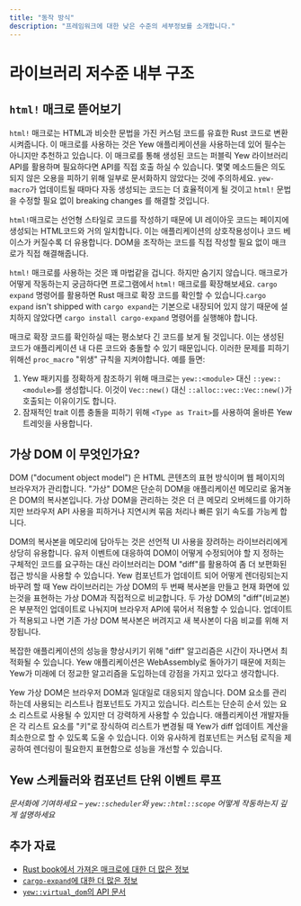 ```yaml
---
title: "동작 방식"
description: "프레임워크에 대한 낮은 수준의 세부정보를 소개합니다."
---
```


# 라이브러리 저수준 내부 구조

## `html!` 매크로 뜯어보기

`html!` 매크로는 HTML과 비슷한 문법을 가진 커스텀 코드를 유효한 Rust 코드로 변환시켜줍니다.
이 매크로를 사용하는 것은 Yew 애플리케이션을 사용하는데 있어 필수는 아니지만 추천하고 있습니다.
이 매크로를 통해 생성된 코드는 퍼블릭 Yew 라이브러리 API를 활용하며 필요하다면 API를 직접 호출 하실 수 있습니다.
몇몇 메소드들은 의도되지 않은 오용을 피하기 위해 일부로 문서화하지 않았다는 것에 주의하세요.
`yew-macro`가 업데이트될 때마다 자동 생성되는 코드는 더 효율적이게 될 것이고 `html!` 문법을 수정할 필요 없이
breaking changes 를 해결할 것입니다.


`html!`매크로는 선언형 스타일로 코드를 작성하기 때문에 UI 레이아웃 코드는 페이지에 생성되는 HTML코드와
거의 일치합니다. 이는 애플리케이션의 상호작용성이나 코드 베이스가 커질수록 더 유용합니다.
DOM을 조작하는 코드를 직접 작성할 필요 없이 매크로가 직접 해결해줍니다.

`html!` 매크로를 사용하는 것은 꽤 마법같을 겁니다. 하지만 숨기지 않습니다. 매크로가 어떻게 작동하는지 궁금하다면
프로그램에서 `html!` 매크로를 확장해보세요. `cargo expand` 명령어를 활용하면 Rust 매크로 확장 코드를 확인할 수 있습니다.`cargo expand` isn't shipped with
`cargo expand`는 기본으로 내장되어 있지 않기 때문에 설치하지 않았다면 `cargo install cargo-expand` 명령어를 실행해야 합니다.

매크로 확장 코드를 확인하실 때는 평소보다 긴 코드를 보게 될 것입니다.
이는 생성된 코드가 애플리케이션 내 다른 코드와 충돌할 수 있기 때문입니다.
이러한 문제를 피하기 위해선 `proc_macro` "위생" 규칙을 지켜야합니다. 예를 들면:

1. Yew 패키지를 정확하게 참조하기 위해 매크로는 `yew::<module>` 대신 `::yew::<module>`를 생성합니다.
이것이 `Vec::new()` 대신 `::alloc::vec::Vec::new()`가 호출되는 이유이기도 합니다.
2. 잠재적인 trait 이름 충돌을 피하기 위해 `<Type as Trait>`를 사용하여 올바른 Yew 트레잇을 사용합니다.

## 가상 DOM 이 무엇인가요?

DOM ("document object model") 은 HTML 콘텐츠의 표현 방식이며 웹 페이지의 브라우저가 관리합니다.
"가상" DOM은 단순히 DOM을 애플리케이션 메모리로 옮겨놓은 DOM의 복사본입니다.
가상 DOM을 관리하는 것은 더 큰 메모리 오버헤드를 야기하지만 브라우저 API 사용을 피하거나 지연시켜
묶음 처리나 빠른 읽기 속도를 가능케 합니다. 

DOM의 복사본을 메모리에 담아두는 것은 선언적 UI 사용을 장려하는 라이브러리에게 상당히 유용합니다.
유저 이벤트에 대응하여 DOM이 어떻게 수정되어야 할 지 정하는 구체적인 코드를 요구하는 대신
라이브러리는 DOM "diff"를 활용하여 좀 더 보편화된 접근 방식을 사용할 수 있습니다.
Yew 컴포넌트가 업데이트 되어 어떻게 렌더링되는지 바꾸려 할 때 Yew 라이브러리는 가상 DOM의 두 번째 복사본을 만들고
현재 화면에 있는것을 표현하는 가상 DOM과 직접적으로 비교합니다.
두 가상 DOM의 "diff"(비교본)은 부분적인 업데이트로 나눠지며 브라우저 API에 묶어서 적용할 수 있습니다.
업데이트가 적용되고 나면 기존 가상 DOM 복사본은 버려지고 새 복사본이 다음 비교를 위해 저장됩니다.

복잡한 애플리케이션의 성능을 향상시키기 위해 "diff" 알고리즘은 시간이 자나면서 최적화될 수 있습니다.
Yew 애플리케이션은 WebAssembly로 돌아가기 때문에 저희는 Yew가 미래에 더 정교한 알고리즘을 도입하는데 강점을 가지고 있다고 생각합니다.

Yew 가상 DOM은 브라우저 DOM과 일대일로 대응되지 않습니다. DOM 요소를 관리하는데 사용되는 리스트나 컴포넌트도 가지고 있습니다.
리스트는 단순히 순서 있는 요소 리스트로 사용될 수 있지만 더 강력하게 사용할 수 있습니다.
애플리케이션 개발자들은 각 리스트 요소를 "키"로 장식하여 리스트가 변경될 때
Yew가 diff 업데이트 계산을 최소한으로 할 수 있도록 도울 수 있습니다.
이와 유사하게 컴포넌트는 커스텀 로직을 제공하여 렌더링이 필요한지 표현함으로 성능을 개선할 수 있습니다.

## Yew 스케듈러와 컴포넌트 단위 이벤트 루프

*문서화에 기여하세요 – `yew::scheduler`와 `yew::html::scope` 어떻게 작동하는지 깊게 설명하세요*

## 추가 자료
* [Rust book에서 가져온 매크로에 대한 더 많은 정보](https://doc.rust-lang.org/stable/book/ch19-06-macros.html)
* [`cargo-expand`에 대한 더 많은 정보](https://github.com/dtolnay/cargo-expand)
* [`yew::virtual_dom`의 API 문서](https://docs.rs/yew/*/yew/virtual_dom/index.html)

